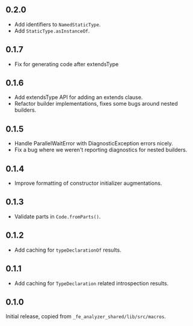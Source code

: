 ## 0.2.0

- Add identifiers to `NamedStaticType`.
- Add `StaticType.asInstanceOf`.

## 0.1.7

- Fix for generating code after extendsType

## 0.1.6

- Add extendsType API for adding an extends clause.
- Refactor builder implementations, fixes some bugs around nested builders.

## 0.1.5

- Handle ParallelWaitError with DiagnosticException errors nicely.
- Fix a bug where we weren't reporting diagnostics for nested builders.

## 0.1.4

- Improve formatting of constructor initializer augmentations.

## 0.1.3

- Validate parts in `Code.fromParts()`.

## 0.1.2

- Add caching for `typeDeclarationOf` results.

## 0.1.1

- Add caching for `TypeDeclaration` related introspection results.

## 0.1.0

Initial release, copied from `_fe_analyzer_shared/lib/src/macros`.
